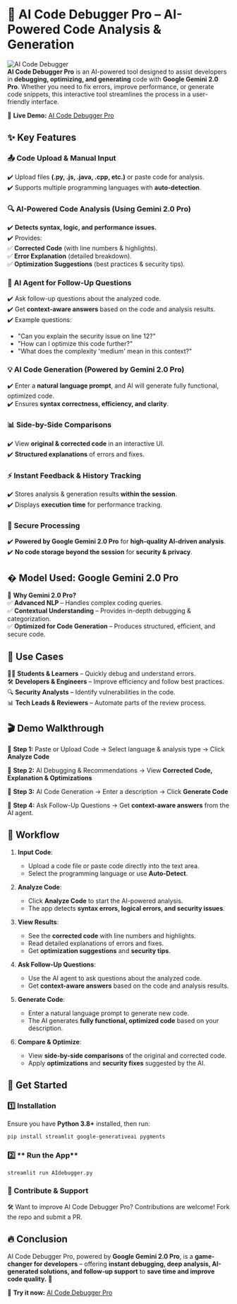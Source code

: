 # 🚀 AI Code Debugger Pro – AI-Powered Code Analysis & Generation  

![AI Code Debugger](https://img.shields.io/badge/Made_with-Google_Gemini_2.0_Pro-blue?style=flat-square&logo=googlecloud)  
**AI Code Debugger Pro** is an AI-powered tool designed to assist developers in **debugging, optimizing, and generating** code with **Google Gemini 2.0 Pro**. Whether you need to fix errors, improve performance, or generate code snippets, this interactive tool streamlines the process in a user-friendly interface.  

🔗 **Live Demo:** [AI Code Debugger Pro](https://ai-code-debugger.streamlit.app/)  

## ✨ Key Features  

### 📤 **Code Upload & Manual Input**  
✔️ Upload files **(.py, .js, .java, .cpp, etc.)** or paste code for analysis.  
✔️ Supports multiple programming languages with **auto-detection**.  

### 🔍 **AI-Powered Code Analysis** (Using Gemini 2.0 Pro)  
✔️ **Detects syntax, logic, and performance issues.**  
✔️ Provides:  
   ✅ **Corrected Code** (with line numbers & highlights).  
   ✅ **Error Explanation** (detailed breakdown).  
   ✅ **Optimization Suggestions** (best practices & security tips).  

### 🤖 **AI Agent for Follow-Up Questions**  
✔️ Ask follow-up questions about the analyzed code.  
✔️ Get **context-aware answers** based on the code and analysis results.  
✔️ Example questions:  
   - "Can you explain the security issue on line 12?"  
   - "How can I optimize this code further?"  
   - "What does the complexity 'medium' mean in this context?"  

### 💡 **AI Code Generation** (Powered by Gemini 2.0 Pro)  
✔️ Enter a **natural language prompt**, and AI will generate fully functional, optimized code.  
✔️ Ensures **syntax correctness, efficiency, and clarity**.  

### 📊 **Side-by-Side Comparisons**  
✔️ View **original & corrected code** in an interactive UI.  
✔️ **Structured explanations** of errors and fixes.  

### ⚡ **Instant Feedback & History Tracking**  
✔️ Stores analysis & generation results **within the session**.  
✔️ Displays **execution time** for performance tracking.  

### 🔐 **Secure Processing**  
✔️ **Powered by Google Gemini 2.0 Pro** for **high-quality AI-driven analysis**.  
✔️ **No code storage beyond the session** for **security & privacy**.  

## � **Model Used: Google Gemini 2.0 Pro**  

🔹 **Why Gemini 2.0 Pro?**  
✅ **Advanced NLP** – Handles complex coding queries.  
✅ **Contextual Understanding** – Provides in-depth debugging & categorization.  
✅ **Optimized for Code Generation** – Produces structured, efficient, and secure code.  

## 🎯 **Use Cases**  

👩‍💻 **Students & Learners** – Quickly debug and understand errors.  
🛠️ **Developers & Engineers** – Improve efficiency and follow best practices.  
🔍 **Security Analysts** – Identify vulnerabilities in the code.  
📊 **Tech Leads & Reviewers** – Automate parts of the review process.  

## 🎬 **Demo Walkthrough**  

🔹 **Step 1:** Paste or Upload Code → Select language & analysis type → Click **Analyze Code**  

🔹 **Step 2:** AI Debugging & Recommendations → View **Corrected Code, Explanation & Optimizations**  

🔹 **Step 3:** AI Code Generation → Enter a description → Click **Generate Code**  

🔹 **Step 4:** Ask Follow-Up Questions → Get **context-aware answers** from the AI agent.  

## 🔄 **Workflow**  

1. **Input Code**:  
   - Upload a code file or paste code directly into the text area.  
   - Select the programming language or use **Auto-Detect**.  

2. **Analyze Code**:  
   - Click **Analyze Code** to start the AI-powered analysis.  
   - The app detects **syntax errors, logical errors, and security issues**.  

3. **View Results**:  
   - See the **corrected code** with line numbers and highlights.  
   - Read detailed explanations of errors and fixes.  
   - Get **optimization suggestions** and **security tips**.  

4. **Ask Follow-Up Questions**:  
   - Use the AI agent to ask questions about the analyzed code.  
   - Get **context-aware answers** based on the code and analysis results.  

5. **Generate Code**:  
   - Enter a natural language prompt to generate new code.  
   - The AI generates **fully functional, optimized code** based on your description.  

6. **Compare & Optimize**:  
   - View **side-by-side comparisons** of the original and corrected code.  
   - Apply **optimizations** and **security fixes** suggested by the AI.  

## 🚀 **Get Started**  

### 1️⃣ **Installation**  
Ensure you have **Python 3.8+** installed, then run:  

```bash
pip install streamlit google-generativeai pygments
```
### 2️⃣ ** Run the App** 
```bash
streamlit run AIdebugger.py
```
### 🌟 Contribute & Support ### 
🛠️ Want to improve AI Code Debugger Pro? Contributions are welcome! Fork the repo and submit a PR.

## 🔥 **Conclusion**  

AI Code Debugger Pro, powered by **Google Gemini 2.0 Pro**, is a **game-changer for developers** – offering **instant debugging, deep analysis, AI-generated solutions, and follow-up support** to **save time and improve code quality.** 🚀  

🔗 **Try it now:** [AI Code Debugger Pro](https://ai-code-debugger.streamlit.app/)  


